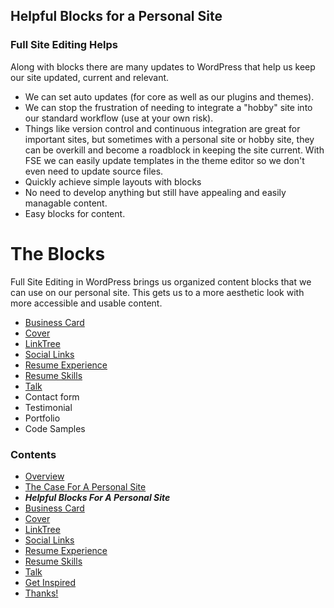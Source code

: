 ## Helpful Blocks for a Personal Site

### Full Site Editing Helps
Along with blocks there are many updates to WordPress that help us keep our site updated, current and relevant.
- We can set auto updates (for core as well as our plugins and themes).
- We can stop the frustration of needing to integrate a "hobby" site into our standard workflow (use at your own risk).
 - Things like version control and continuous integration are great for important sites, but sometimes with a personal site or hobby site, they can be overkill and become a roadblock in keeping the site current. With FSE we can easily update templates in the theme editor so we don't even need to update source files.
- Quickly achieve simple layouts with blocks
- No need to develop anything but still have appealing and easily managable content.
- Easy blocks for content.

# The Blocks
Full Site Editing in WordPress brings us organized content blocks that we can use on our personal site. This gets us to a more aesthetic look with more accessible and usable content. 
- [Business Card](business-card-block.md)
- [Cover](cover-block.md)
- [LinkTree](linktree-block.md)
- [Social Links](social-links-block.md)
- [Resume Experience](resume-experience-job-block.md)
- [Resume Skills](resume-skills-block.md)
- [Talk](talk-block.md)
- Contact form
- Testimonial
- Portfolio
- Code Samples

### Contents
- [Overview](overview.md)
- [The Case For A Personal Site](case-for-personal-site.md)
- ***Helpful Blocks For A Personal Site***
 - [Business Card](business-card-block.md)
 - [Cover](cover-block.md)
 - [LinkTree](linktree-block.md)
 - [Social Links](social-links-block.md)
 - [Resume Experience](resume-experience-job-block.md)
 - [Resume Skills](resume-skills-block.md)
 - [Talk](talk-block.md)
- [Get Inspired](insipration.md)
- [Thanks!](thanks.md)